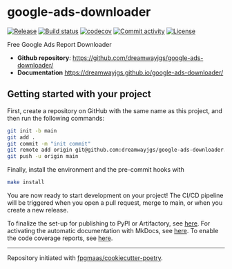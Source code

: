 # google-ads-downloader

[![Release](https://img.shields.io/github/v/release/dreamwayjgs/google-ads-downloader)](https://img.shields.io/github/v/release/dreamwayjgs/google-ads-downloader)
[![Build status](https://img.shields.io/github/actions/workflow/status/dreamwayjgs/google-ads-downloader/main.yml?branch=main)](https://github.com/dreamwayjgs/google-ads-downloader/actions/workflows/main.yml?query=branch%3Amain)
[![codecov](https://codecov.io/gh/dreamwayjgs/google-ads-downloader/branch/main/graph/badge.svg)](https://codecov.io/gh/dreamwayjgs/google-ads-downloader)
[![Commit activity](https://img.shields.io/github/commit-activity/m/dreamwayjgs/google-ads-downloader)](https://img.shields.io/github/commit-activity/m/dreamwayjgs/google-ads-downloader)
[![License](https://img.shields.io/github/license/dreamwayjgs/google-ads-downloader)](https://img.shields.io/github/license/dreamwayjgs/google-ads-downloader)

Free Google Ads Report Downloader

- **Github repository**: <https://github.com/dreamwayjgs/google-ads-downloader/>
- **Documentation** <https://dreamwayjgs.github.io/google-ads-downloader/>

## Getting started with your project

First, create a repository on GitHub with the same name as this project, and then run the following commands:

```bash
git init -b main
git add .
git commit -m "init commit"
git remote add origin git@github.com:dreamwayjgs/google-ads-downloader.git
git push -u origin main
```

Finally, install the environment and the pre-commit hooks with

```bash
make install
```

You are now ready to start development on your project!
The CI/CD pipeline will be triggered when you open a pull request, merge to main, or when you create a new release.

To finalize the set-up for publishing to PyPI or Artifactory, see [here](https://fpgmaas.github.io/cookiecutter-poetry/features/publishing/#set-up-for-pypi).
For activating the automatic documentation with MkDocs, see [here](https://fpgmaas.github.io/cookiecutter-poetry/features/mkdocs/#enabling-the-documentation-on-github).
To enable the code coverage reports, see [here](https://fpgmaas.github.io/cookiecutter-poetry/features/codecov/).

---

Repository initiated with [fpgmaas/cookiecutter-poetry](https://github.com/fpgmaas/cookiecutter-poetry).
